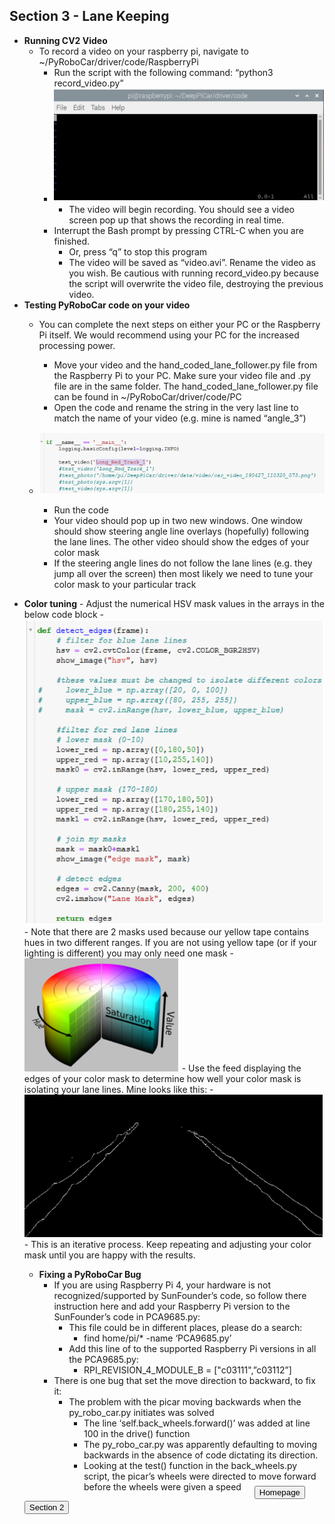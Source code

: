 
## Section 3 - Lane Keeping
  * **Running CV2 Video**
    - To record a video on your raspberry pi, navigate to ~/PyRoboCar/driver/code/RaspberryPi
      - Run the script with the following command: “python3 record_video.py”
      - ![](images/sec3image2.PNG)
        - The video will begin recording.  You should see a video screen pop up that shows the recording in real time.
      - Interrupt the Bash prompt by pressing CTRL-C when you are finished.
        - Or, press “q” to stop this program
        - The video will be saved as “video.avi”.  Rename the video as you wish.  Be cautious with running record_video.py because the script will overwrite the video file, destroying the previous video.
  * **Testing PyRoboCar code on your video**
    - You can complete the next steps on either your PC or the Raspberry Pi itself. We would recommend using your PC for the increased processing power. 
    
	    - Move your video and the hand_coded_lane_follower.py file from the Raspberry Pi to your PC. Make sure your video file and .py file are in the same folder. The hand_coded_lane_follower.py file can be found in ~/PyRoboCar/driver/code/PC
	    - Open the code and rename the string in the very last line to match the name 		of your video (e.g. mine is named “angle_3”)
    - ![](images/sec3image3.PNG)
	    - Run the code
      - Your video should pop up in two new windows.  One window should show steering angle line overlays (hopefully) following the lane lines.  The other video should show the edges of your color mask
      - If the steering angle lines do not follow the lane lines (e.g. they jump all over the screen) then most likely we need to tune your color mask to your particular track
- **Color tuning**
        - Adjust the numerical HSV mask values in the arrays in the below code block
        - ![](images/sec3image4.PNG)
        - Note that there are 2 masks used because our yellow tape contains hues in two different ranges.  If you are not using yellow tape (or if your lighting is different) you may only need one mask
        - ![](images/sec3image5.PNG)
        - Use the feed displaying the edges of your color mask to determine how well your color mask is isolating your lane lines.  Mine looks like this:
        - ![](images/sec3image6.PNG)
      - This is an iterative process. Keep repeating and adjusting your color mask until you are happy with the results. 
  * **Fixing a PyRoboCar Bug**
    - If you are using Raspberry Pi 4, your hardware is not recognized/supported by SunFounder’s code, so follow there instruction here and add your Raspberry Pi version to the SunFounder’s code in PCA9685.py:
      -  This file could be in different places, please do a search:
         - find home/pi/* -name ‘PCA9685.py’
       - Add this line of to the supported Raspberry Pi versions in all the PCA9685.py:
         - RPI_REVISION_4_MODULE_B = ["c03111",”c03112”]
    - There is one bug that set the move direction to backward, to fix it:
      - The problem with the picar moving backwards when the py_robo_car.py initiates was solved
        - The line ‘self.back_wheels.forward()’ was added at line 100 in the drive() function
        - The py_robo_car.py was apparently defaulting to moving backwards in the absence of code dictating its direction.
        - Looking at the test() function in the back_wheels.py script, the picar’s wheels were directed to move forward before the wheels were given a speed
  
  <style type="text/css">
#submit {
 background-color: #008080;
 padding: .5em;
 -moz-border-radius: 5px;
 -webkit-border-radius: 5px;
 border-radius: 6px;
 color: #fff;
 align: center;
 font-size: 20px;
 text-decoration: none;
 border: none;
}
#submit:hover {
 border: none;
 background: orange;
 box-shadow: 0px 0px 1px #777;
}
</style>

<form>
<input id='submit' type="BUTTON" value="Section 2" onclick="window.location.href='https://larguncw.github.io/PyRoboCar/pages/section_2'">
</form>

<form>
<input id='submit' style="position: relative; left: 368px; bottom: 45px;" type="BUTTON" value="Homepage" onclick="window.location.href='https://larguncw.github.io/PyRoboCar/'">
</form>

<form>
<input id='submit' style="position: relative; left: 750px; bottom: 93px;" type="BUTTON" value="Section 4" onclick="window.location.href='https://larguncw.github.io/PyRoboCar/pages/section_4'">
</form>
